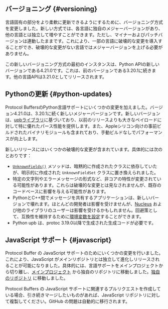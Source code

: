 ## バージョニング {#versioning}

言語固有の部分をより柔軟に更新できるようにするために、バージョニング方式を変更しました。新しい方式では、各言語に独自のメジャーバージョンがあり、他の言語とは独立して増やすことができます。ただし、マイナーおよびパッチバージョンは連動したままです。これにより、一部の言語に破壊的な変更を導入することができ、破壊的な変更がない言語ではメジャーバージョンを上げる必要がありません。

この新しいバージョニング方式の最初のインスタンスは、Python APIの新しいバージョンである4.21.0です。これは、前のバージョンである3.20.1に続きます。他の言語APIは3.21.0としてリリースされます。

## Pythonの更新 {#python-updates}

Protocol BuffersのPython言語サポートにいくつかの変更を加えました。バージョン4.21.0は、3.20.1に続く新しいメジャーバージョンです。新しいバージョンは、[upbライブラリ](https://github.com/protocolbuffers/upb)に基づいており、以前のリリースよりも大きなペイロードに対して特に優れたパース性能を提供します。また、Appleシリコン向けの事前ビルドされたバイナリモジュールも含まれており、手動ビルドなしでパフォーマンスが向上します。

新しいリリースにはいくつかの破壊的な変更が含まれています。具体的には次のとおりです：

*   [`UnknownFields()`](https://googleapis.dev/python/protobuf/3.17.0/google/protobuf/message.html#google.protobuf.message.Message.UnknownFields) メソッドは、暗黙的に作成されたクラスに依存していたが、明示的に作成された `UnknownFieldSet` クラスに置き換えられました。
*   特定の文字列やエラーメッセージの形式など、非コアの特性が変更されている可能性があります。これらは破壊的な変更とは見なされませんが、既存のコードベースに影響を与える可能性があります。
*   PythonとC++間でメッセージを共有するアプリケーションは、新しいバージョンで壊れます。ほとんどの開発者は影響を受けませんが、[Nucleus](https://github.com/google/nucleus) および他のライブラリのユーザーは影響を受けるかもしれません。回避策として、互換性を維持するために[環境変数を設定](/reference/python/python-generated#sharing-messages)することができます。
*   Python upb は、protoc 3.19.0以降で生成された生成コードが必要です。

## JavaScript サポート {#javascript}

Protocol Buffer の JavaScript サポートのためにいくつかの変更を行いました。これにより、JavaScript がメインリポジトリとは独立して進化しリリースされることが可能になりました。具体的には、言語サポートをメインプロジェクトから切り離し、[メインプロジェクト](https://github.com/protocolbuffers/protobuf) から独自のリポジトリに移動しました。[独自のリポジトリ](https://github.com/protocolbuffers/protobuf-javascript) に移動しました。

Protocol Buffers の JavaScript サポートに関連するプルリクエストを作成している場合、引き続きマージしたいものがあれば、JavaScript リポジトリに対して複製してください。GitHub の問題は自動的に移行されます。
